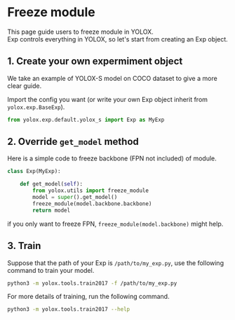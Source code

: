 # Freeze module

This page guide users to freeze module in YOLOX.  
Exp controls everything in YOLOX, so let's start from creating an Exp object.

## 1. Create your own expermiment object

We take an example of YOLOX-S model on COCO dataset to give a more clear guide.

Import the config you want (or write your own Exp object inherit from `yolox.exp.BaseExp`).
```python
from yolox.exp.default.yolox_s import Exp as MyExp
```

## 2. Override `get_model` method

Here is a simple code to freeze backbone (FPN not included) of module.
```python
class Exp(MyExp):

    def get_model(self):
        from yolox.utils import freeze_module
        model = super().get_model()
        freeze_module(model.backbone.backbone)
        return model
```
if you only want to freeze FPN, `freeze_module(model.backbone)` might help.

## 3. Train
Suppose that the path of your Exp  is `/path/to/my_exp.py`, use the following command to train your model.
```bash
python3 -m yolox.tools.train2017 -f /path/to/my_exp.py
```
For more details of training, run the following command.
```bash
python3 -m yolox.tools.train2017 --help
```

